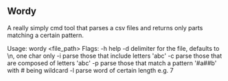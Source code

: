 ## Wordy

A really simply cmd tool that parses a csv files and returns only parts matching a certain pattern.

Usage:
    wordy <file_path> <args>
Flags:
    -h  help
    -d  delimiter for the file, defaults to \\n, one char only
    -i  parse those that include letters 'abc'
    -c  parse those that are composed of letters 'abc'
    -p  parse those that match a pattern '#a##b' with # being wildcard
    -l  parse word of certain length e.g. 7
